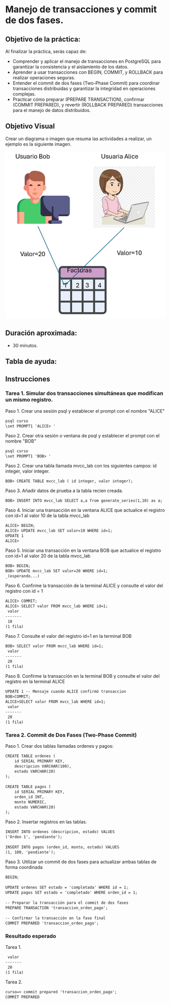 # Manejo de transacciones y commit de dos fases.

## Objetivo de la práctica:
Al finalizar la práctica, serás capaz de:
- Comprender y aplicar el manejo de transacciones en PostgreSQL para garantizar la consistencia y el aislamiento de los datos.
- Aprender a usar transacciones con BEGIN, COMMIT, y ROLLBACK para realizar operaciones seguras.
- Entender el commit de dos fases (Two-Phase Commit) para coordinar transacciones distribuidas y garantizar la integridad en operaciones complejas.
- Practicar cómo preparar (PREPARE TRANSACTION), confirmar (COMMIT PREPARED), y revertir (ROLLBACK PREPARED) transacciones para el manejo de datos distribuidos.
## Objetivo Visual 
Crear un diagrama o imagen que resuma las actividades a realizar, un ejemplo es la siguiente imagen. 

![diagrama1](../images/cap2/img1.png)

## Duración aproximada:
- 30 minutos.

## Tabla de ayuda:

## Instrucciones 
<!-- Proporciona pasos detallados sobre cómo configurar y administrar sistemas, implementar soluciones de software, realizar pruebas de seguridad, o cualquier otro escenario práctico relevante para el campo de la tecnología de la información -->
### Tarea 1. Simular dos transacciones simultáneas que modifican un mismo registro.

Paso 1.  Crear una sesión psql y establecer el prompt con el nombre "ALICE"
```shell
psql curso 
\set PROMPT1 'ALICE> '
```
Paso 2.  Crear otra sesión o ventana de psql y establecer el prompt con el nombre "BOB"
```shell
psql curso
\set PROMPT1 'BOB> '
```

Paso 2. Crear una tabla llamada mvcc_lab con los siguientes campos: id integer, valor integer.
```shell 
BOB> CREATE TABLE mvcc_lab ( id integer, valor integer);
```

Paso 3. Añadir datos de prueba a la tabla recien creada.
```shell 
BOB> INSERT INTO mvcc_lab SELECT a,a from generate_series(1,10) as a;
```

Paso 4. Iniciar una transacción en la ventana ALICE que actualice el registro con id=1 al valor 10 de la tabla mvcc_lab
```shell 
ALICE> BEGIN;
ALICE> UPDATE mvcc_lab SET valor=10 WHERE id=1;
UPDATE 1
ALICE>
```
Paso 5. Iniciar una transacción en la ventana BOB que actualice el registro con id=1 al valor 20 de la tabla mvcc_lab
```shell 
BOB> BEGIN;
BOB> UPDATE mvcc_lab SET valor=20 WHERE id=1;
_(esperando...)
```
Paso 6. Confirme la transacción de la terminal ALICE y consulte el valor del registro con id = 1
```shell 
ALICE> COMMIT;
ALICE> SELECT valor FROM mvcc_lab WHERE id=1;
 valor
-------
 10
(1 fila)
```
Paso 7. Consulte el valor del registro id=1 en la terminal BOB
```shell 
BOB> SELECT valor FROM mvcc_lab WHERE id=1;
 valor
-------
 20
(1 fila)
```
Paso 8. Confirme la transacción en la terminal BOB y consulte el valor del registro en la terminal ALICE
```shell 
UPDATE 1 -- Mensaje cuando ALICE confirmó transaccion
BOB>COMMIT;
ALICE>SELECT valor FROM mvcc_lab WHERE id=1;
 valor
-------
 20
(1 fila)

```

### Tarea 2. Commit de Dos Fases (Two-Phase Commit)
Paso 1. Crear dos tablas llamadas ordenes y pagos:
```shell
CREATE TABLE ordenes (
    id SERIAL PRIMARY KEY,
    descripcion VARCHAR(100),
    estado VARCHAR(20)
);

CREATE TABLE pagos (
    id SERIAL PRIMARY KEY,
    orden_id INT,
    monto NUMERIC,
    estado VARCHAR(20)
);

```
Paso 2. Insertar registros en las tablas.
```shell
INSERT INTO ordenes (descripcion, estado) VALUES 
('Orden 1', 'pendiente');

INSERT INTO pagos (orden_id, monto, estado) VALUES 
(1, 100, 'pendiente');

```

Paso 3. Utilizar un commit de dos fases para actualizar ambas tablas de forma coordinada
```shell
BEGIN;

UPDATE ordenes SET estado = 'completada' WHERE id = 1;
UPDATE pagos SET estado = 'completado' WHERE orden_id = 1;

-- Preparar la transacción para el commit de dos fases
PREPARE TRANSACTION 'transaccion_orden_pago';

-- Confirmar la transacción en la fase final
COMMIT PREPARED 'transaccion_orden_pago';

```

### Resultado esperado
Tarea 1.
```shell
 valor
-------
 20
(1 fila)

```
Tarea 2.
```shell
curso=> commit prepared 'transaccion_orden_pago';
COMMIT PREPARED
```

